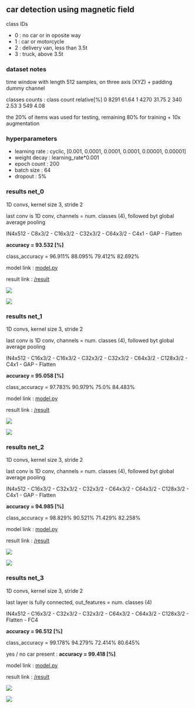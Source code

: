 ## car detection using magnetic field

class IDs
- 0 : no car or in oposite way
- 1 : car or motorcycle
- 2 : delivery van, less than 3.5t
- 3 : truck, above 3.5t


### dataset notes
time window with length 512 samples, on three axis (XYZ) + padding dummy channel

classes counts : 
class		count		relative[%]
0 		 8291 		 61.64
1 		 4270 		 31.75
2 		 340 		 2.53
3 		 549 		 4.08

the 20% of items was used for testing, remaining 80% for training + 10x augmentation

### hyperparameters

- learning rate : cyclic,  [0.001, 0.0001, 0.0001, 0.0001, 0.00001, 0.00001]
- weight decay  : learning_rate*0.001
- epoch count : 200
- batch size  : 64
- dropout     : 5%



### results net_0

1D convs, kernel size 3, stride 2

last conv is 1D conv, channels = num. classes (4), followed byt global average pooling

IN4x512 - C8x3/2 - C16x3/2 - C32x3/2 - C64x3/2 - C4x1 - GAP - Flatten

**accuracy   = 93.532 [%]**

class_accuracy = 96.911%   88.095%   79.412%   82.692%   

model link : [model.py](models/magnetometer_net_0/model.py)

result link : [/result](models/magnetometer_net_0/result)

![](models/magnetometer_net_0/result/loss_progress.png)

![](models/magnetometer_net_0/result/accuracy_progress.png)




### results net_1

1D convs, kernel size 3, stride 2

last conv is 1D conv, channels = num. classes (4), followed byt global average pooling

IN4x512 - C16x3/2 - C16x3/2 - C32x3/2 - C32x3/2 - C64x3/2 - C128x3/2 - C4x1 - GAP - Flatten

**accuracy   = 95.058 [%]**

class_accuracy = 97.783%   90.979%   75.0%   84.483%   


model link : [model.py](models/magnetometer_net_1/model.py)

result link : [/result](models/magnetometer_net_1/result)

![](models/magnetometer_net_1/result/loss_progress.png)

![](models/magnetometer_net_1/result/accuracy_progress.png)




### results net_2
 
1D convs, kernel size 3, stride 2

last conv is 1D conv, channels = num. classes (4), followed byt global average pooling

IN4x512 - C16x3/2 - C32x3/2 - C32x3/2 - C64x3/2 - C64x3/2 - C128x3/2 - C4x1 - GAP - Flatten

**accuracy   = 94.985 [%]**

class_accuracy = 98.829%   90.521%   71.429%   82.258%   



model link : [model.py](models/magnetometer_net_2/model.py)

result link : [/result](models/magnetometer_net_2/result)

![](models/magnetometer_net_2/result/loss_progress.png)

![](models/magnetometer_net_2/result/accuracy_progress.png)



### results net_3
 
1D convs, kernel size 3, stride 2

last layer is fully connected, out_features = num. classes (4)

IN4x512 - C16x3/2 - C32x3/2 - C32x3/2 - C64x3/2 - C64x3/2 - C128x3/2 - Flatten - FC4

**accuracy   = 96.512 [%]**

class_accuracy = 99.178%   94.279%   72.414%   80.645%   

yes / no car present : **accuracy   = 99.418 [%]**
 

model link : [model.py](models/magnetometer_net_3/model.py)

result link : [/result](models/magnetometer_net_3/result)

![](models/magnetometer_net_3/result/loss_progress.png)

![](models/magnetometer_net_3/result/accuracy_progress.png)
